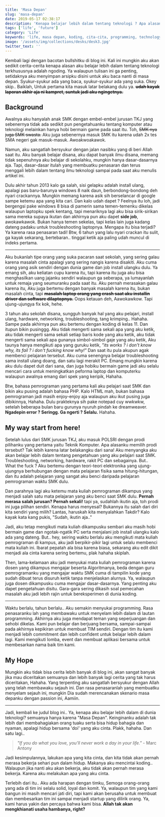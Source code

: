 ```yaml
---
title: 'Masa Depan'
slug: 'masa-depan'
date: 2019-05-17 02:38:17
description: 'Kenapa belajar lebih dalam tentang teknologi ? Apa alasannya ? Well, my code is my future'
tags: ['life', 'future']
category: 'Life'
keywords: 'life, masa depan, koding, cita-cita, programming, technology, teknologi, pemrograman'
image: '/assets/img/collections/desks/desk3.jpg'
twitter_text: ''
---
```


Kembali lagi dengan bacotan bullshitku di blog ini. Kali ini mungkin aku akan sedikit cerita-cerita kenapa alasan aku belajar lebih dalam tentang teknologi terkhususnya adalah ngoding. Ya walaupun tulisan ini ga penting, setidaknya aku menyimpan arsipku disini untuk aku baca nanti di masa depan. Syukur-syukur ada yang baca, syukur-syukur ada yang suka. Okey skip.. Baiklah, Untuk pertama kita masuk latar belakang dulu ya. <del>**udah kayak laporan akhir aja ni kampret, suntuk jadi aku ngingetnya.**</del>

## Background

Awalnya aku hanyalah anak SMK dengan embel-embel jurusan TKJ yang sebenernya tidak ada sedikit pun pengetahuanku tentang komputer atau teknologi melainkan hanya hobi bermain game pada saat itu. Toh, <del>SMK nya juga SMK swasta.</del> Aku juga sebenernya masuk SMK itu karena udah 2x tes SMA negeri gak masuk-masuk. Awoakwoakawok.

Namun, aku sangatlah bersyukur dengan jalan nasibku yang di beri Allah saat itu. Aku banyak belajar disana, aku dapat banyak ilmu disana, memang tidak sepenuhnya aku belajar di sekolahku, mungkin hanya dasar-dasarnya aja. Tapi, dasar-dasar itulah yang membuatku penasaran dan terus menggali lebih dalam tentang ilmu teknologi sampai pada saat aku menulis artikel ini.

Dulu akhir tahun 2013 kalo ga salah, sisi gelapku adalah install ulang, apalagi pas baru-barunya windows 8 naik daun, berbondong-bondong deh nyari crackannya. Mungkin memang karena asik sih berselancar di google sampe ketemu apa yang kita cari. Dan kalo udah dapet ? Feelnya itu loh, jadi bergengsi pake windows 8 bisa di pamerin sama temen-temenku dikelas walaupun laptopku spek kentang, tapi menariknya lagi aku bisa sirik-sirikan sama mereka supaya ikutan dan akhirnya pun aku dapet **side job**, awokawkawok. Bukan hanya temen sekelas, tapi kelas lain juga kadang dateng padaku untuk troubleshooting laptopnya. Mengapa itu bisa terjadi? Ya karena rasa penasaran tadi! Btw, 6 tahun yang lalu nyari crackan itu sulit, ga kayak sekarang, bertebaran.. tinggal ketik aja paling udah muncul di indeks pertama.

---

Aku bukanlah tipe orang yang suka pacaran saat sekolah, yang sering galau karena masalah cinta apalagi yang sering nangis karena disakiti. Aku cuma orang yang asik sendiri dengan dunia game dan job install ulangku dulu. Ya emang sih, aku keliatan cupu karena itu, tapi karena itu juga aku bisa menghasilkan uang jajanku sendiri walaupun ga seberapa, ya lumayanlah untuk remaja yang seumuranku pada saat itu. Aku pernah merasakan galau karena itu, Aku juga bertemu dengan banyak masalah karena itu, bukan masalah cinta, tapi <del>**masalah laptop orang yang crash saat aku installin driver dan software dilaptopnya.**</del> Oops ketauan deh, Aawokawkow. Tapi ujung-ujungya fix kok, hehe.

3 tahun aku sekolah disana, sungguh banyak hal yang aku pelajari, install ulang, hardware, networking, troubleshooting, tang krimping.. Hahaha. Sampe pada akhirnya pun aku bertemu dengan koding di kelas 11. Dan itupun bikin pusinggg. Aku tidak mengerti sama sekali apa yang aku ketik, aku tidak mengerti sama sekali setiap baris kode yang aku ketik, aku tidak mengerti sama sekali apa gunanya simbol-simbol gaje yang aku ketik, Aku taunya hanya mengikuti apa yang guruku ketik, *"its works ? i don't know why, its fail ? i don't fucking know why!"* Dan saat itu pula akupun agak membenci pelajaran tersebut. Aku cuma senengnya belajar troubleshooting sama install ulang doang, dan satu lagi merakit PC. Emang mungkin karena aku dulu dapet duit dari sana, dan juga hobiku bermain game jadi aku selalu mencari cara untuk meningkatkan peforma laptop dan komputerku walaupun awalnya emang dari spek yang keripik, Hahaha.

Btw, bahasa pemrograman yang pertama kali aku pelajari saat SMK dan bikin aku pusing adalah bahasa PHP. Kalo HTML mah, bukan bahasa pemrograman jadi masih enjoy-enjoy aja walaupun aku ikut pusing juga dibikinnya, Hahaha. Dulu prakteknya sih pake notepad cuy wwkwkw, setelah beberapa bulan baru gurunya nyuruh pindah ke dreamweaver. **Ngadepin error ? Seringg. Ga ngerti ? Selalu.** Hahaha.

## My way start from here!

Setelah lulus dari SMK jurusan TKJ, aku masuk POLSRI dengan prodi pilihanku yang pertama yaitu Teknik Komputer. Apa alasanku memilih prodi tersebut? Tak lebih karena latar belakangku dari sana! Aku menyangka aku akan belajar lebih dalam tentang pengetahuan yang aku pelajari saat SMK. Troubleshooting, networking, hardware, rakit PC dan sebagainya. But.. What the fuck ? Aku bertemu dengan teori-teori elektronika yang ujung-ujungnya berhubungan dengan mata pelajaran fisika sama hitung-hitungan, dan itu adalah pelajaran yang sangat aku benci daripada pelajaran pemrograman waktu SMK dulu. 

Dan parahnya lagi aku ketemu mata kuliah pemrograman dikampus yang menjadi salah satu mata pelajaran yang aku benci saat SMK dulu. **Pernah merasa salah jurusan? Pernah sekali!** tapi ya, sudahlah ikutin aja, toh prodi ini juga pilihan sendiri. Kenapa harus menyesal? Bukannya itu salah dari diri kita sendiri yang milih? Lantas, haruskah kita menyalahkan Takdir? Kalo kayak kata kang pukis, "Sudah, ikutin aja.."

Jadi, aku tetap mengikuti mata kuliah dikampusku sembari aku masih hobi bermain game dan ngotak-ngatik PC serta menjalani job install ulangku kalo ada yang dateng. But.. hey, seiring waktu berlalu aku mengikuti mata kuliah pemrograman di kampus, aku jadi berpikir-pikir lagi untuk selalu membenci mata kuliah ini. Ibarat pepatah ala bisa karena biasa, sekarang aku edit dikit menjadi ala cinta karena sering bertemu, plak hahaha skiplah. 

Then, lama-kelamaan aku jadi menyukai mata kuliah pemrograman karena dosen yang dikampus mengajar beserta Algoritmanya, beda dengan guru pemrogramanku yang mengajar waktu SMK cuma di tampilin kode yang sudah dibuat terus disuruh ketik tanpa menjelaskan alurnya. Ya, walaupun juga dosen dikampusku cuma mengajar dasar-dasarnya. Yang penting aku dapet pengetahuan disitu. Gara-gara sering dikasih soal pemecahan masalah aku jadi lebih rajin untuk bereksperimen di dunia koding.

---

Waktu berlalu, tahun berlalu.. Aku semakin menyukai programming. Rasa penasaranku lah yang membawaku untuk menyelam lebih dalam di lautan programming. Akhirnya aku juga mendapat teman yang seperjuangan dan sehobi dikelas. Kami pun belajar dan berjuang bersama, sampai-sampai pada akhirnya kepikiran untuk membuat TIM sendiri. Dengan tim itu kami menjadi lebih commitment dan lebih confident untuk belajar lebih dalam lagi. Kami mengikuti lomba, event dan membuat aplikasi bersama untuk membesarkan nama baik tim kami.

## My Hope

Mungkin aku tidak bisa cerita lebih banyak di blog ini, akan sangat banyak jika mau diceritakan semuanya dan lebih banyak lagi cerita yang tak harus diceritakan, Hahaha. Yang terpenting aku sangatlah bersyukur dengan Allah yang telah membawaku sejauh ini. Dan rasa penasaranlah yang membuatku menyelam sejauh ini, mungkin Dia sudah merencanakan skenario masa depanku dengan passion ini, Aamiin.

---

Jadi, kembali ke judul blog ini.. Ya, kenapa aku belajar lebih dalam di dunia teknologi? semuanya hanya karena "Masa Depan". Keinginanku adalah tak lebih dari membahagiakan orang tuaku serta bisa hidup bahagia dan nyaman, apalagi hidup bersama 'doi' yang aku cinta. Plakk, hahaha. Dan satu lagi..

> *"If you do what you love, you'll never work a day in your life."* - Marc Antony

Jadi kesimpulannya, lakukan apa yang kita cinta, dan kita tidak akan pernah merasa bekerja sehari pun dalam hidup. Makanya aku mencintai koding.. Walaupun jika nanti aku akan bekerja, aku tidak akan pernah merasa bekerja. Karena aku melakukan apa yang aku cinta.

Terlebih dari itu.. Aku ada harapan dengan timku, Semoga orang-orang yang ada di tim ini selalu solid, loyal dan komit. Ya, walaupun tim yang kami bangun ini masih mencari jati diri, tapi kami akan berusaha untuk membuat dan membesarkan tim ini sampai menjadi startup yang dilirik orang. Ya, kami harus yakin dan percaya bahwa kami bisa. **Allah tak akan mengkhianati usaha hambanya, right?**
